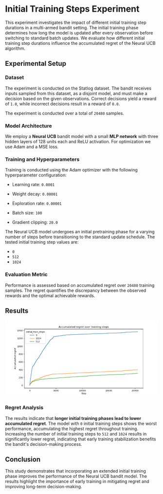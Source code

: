 # Initial Training Steps Experiment

This experiment investigates the impact of different initial training step durations in a multi-armed bandit setting. The initial training phase determines how long the model is updated after every observation before switching to standard batch updates. We evaluate how different initial training step durations influence the accumulated regret of the Neural UCB algorithm.

## Experimental Setup

### Dataset

The experiment is conducted on the Statlog dataset. The bandit receives inputs sampled from this dataset, as a disjoint model, and must make a decision based on the given observations. Correct decisions yield a reward of `1.0`, while incorrect decisions result in a reward of `0.0`.

The experiment is conducted over a total of `20480` samples.

### Model Architecture

We employ a **Neural UCB** bandit model with a small **MLP network** with three hidden layers of 128 units each and ReLU activation. For optimization we use Adam and a MSE loss.

### Training and Hyperparameters

Training is conducted using the Adam optimizer with the following hyperparameter configuration:

- Learning rate: `0.0001`

- Weight decay: `0.00001`

- Exploration rate: `0.00001`

- Batch size: `100`

- Gradient clipping: `20.0`

The Neural UCB model undergoes an initial pretraining phase for a varying number of steps before transitioning to the standard update schedule. The tested initial training step values are:

- `0`
- `512`
- `1024`

### Evaluation Metric

Performance is assessed based on accumulated regret over `20480` training samples. The regret quantifies the discrepancy between the observed rewards and the optimal achievable rewards.

## Results
![regrets for different delays](./benchmark/acc_regret_initial_train.png)

### Regret Analysis

The results indicate that **longer initial training phases lead to lower accumulated regret**. The model with `0` initial training steps shows the worst performance, accumulating the highest regret throughout training. Increasing the number of initial training steps to `512` and `1024` results in significantly lower regret, indicating that early training stabilization benefits the bandit's decision-making process.

## Conclusion

This study demonstrates that incorporating an extended initial training phase improves the performance of the Neural UCB bandit model. The results highlight the importance of early training in mitigating regret and improving long-term decision-making.
